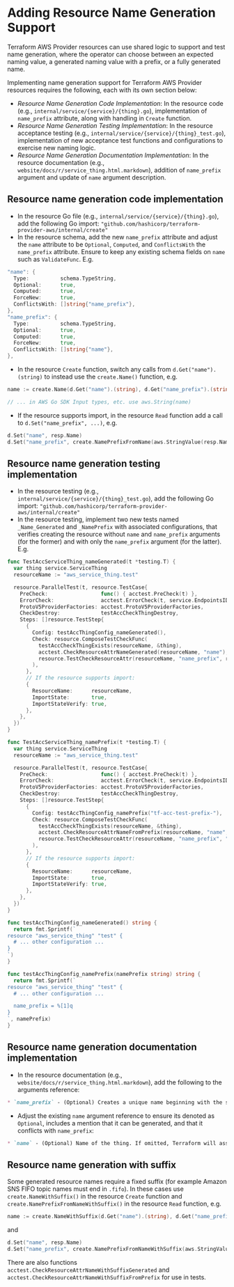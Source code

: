 # Adding Resource Name Generation Support

Terraform AWS Provider resources can use shared logic to support and test name generation, where the operator can choose between an expected naming value, a generated naming value with a prefix, or a fully generated name.

Implementing name generation support for Terraform AWS Provider resources requires the following, each with its own section below:

- _Resource Name Generation Code Implementation_: In the resource code (e.g., `internal/service/{service}/{thing}.go`), implementation of `name_prefix` attribute, along with handling in `Create` function.
- _Resource Name Generation Testing Implementation_: In the resource acceptance testing (e.g., `internal/service/{service}/{thing}_test.go`), implementation of new acceptance test functions and configurations to exercise new naming logic.
- _Resource Name Generation Documentation Implementation_: In the resource documentation (e.g., `website/docs/r/service_thing.html.markdown`), addition of `name_prefix` argument and update of `name` argument description.

## Resource name generation code implementation

- In the resource Go file (e.g., `internal/service/{service}/{thing}.go`), add the following Go import: `"github.com/hashicorp/terraform-provider-aws/internal/create"`
- In the resource schema, add the new `name_prefix` attribute and adjust the `name` attribute to be `Optional`, `Computed`, and `ConflictsWith` the `name_prefix` attribute. Ensure to keep any existing schema fields on `name` such as `ValidateFunc`. E.g.

```go
"name": {
  Type:          schema.TypeString,
  Optional:      true,
  Computed:      true,
  ForceNew:      true,
  ConflictsWith: []string{"name_prefix"},
},
"name_prefix": {
  Type:          schema.TypeString,
  Optional:      true,
  Computed:      true,
  ForceNew:      true,
  ConflictsWith: []string{"name"},
},
```

- In the resource `Create` function, switch any calls from `d.Get("name").(string)` to instead use the `create.Name()` function, e.g.

```go
name := create.Name(d.Get("name").(string), d.Get("name_prefix").(string))

// ... in AWS Go SDK Input types, etc. use aws.String(name)
```

- If the resource supports import, in the resource `Read` function add a call to `d.Set("name_prefix", ...)`, e.g.

```go
d.Set("name", resp.Name)
d.Set("name_prefix", create.NamePrefixFromName(aws.StringValue(resp.Name)))
```

## Resource name generation testing implementation

- In the resource testing (e.g., `internal/service/{service}/{thing}_test.go`), add the following Go import: `"github.com/hashicorp/terraform-provider-aws/internal/create"`
- In the resource testing, implement two new tests named `_Name_Generated` and `_NamePrefix` with associated configurations, that verifies creating the resource without `name` and `name_prefix` arguments (for the former) and with only the `name_prefix` argument (for the latter). E.g.

```go
func TestAccServiceThing_nameGenerated(t *testing.T) {
  var thing service.ServiceThing
  resourceName := "aws_service_thing.test"

  resource.ParallelTest(t, resource.TestCase{
    PreCheck:                 func() { acctest.PreCheck(t) },
    ErrorCheck:               acctest.ErrorCheck(t, service.EndpointsID),
    ProtoV5ProviderFactories: acctest.ProtoV5ProviderFactories,
    CheckDestroy:             testAccCheckThingDestroy,
    Steps: []resource.TestStep{
      {
        Config: testAccThingConfig_nameGenerated(),
        Check: resource.ComposeTestCheckFunc(
          testAccCheckThingExists(resourceName, &thing),
          acctest.CheckResourceAttrNameGenerated(resourceName, "name"),
          resource.TestCheckResourceAttr(resourceName, "name_prefix", resource.UniqueIdPrefix),
        ),
      },
      // If the resource supports import:
      {
        ResourceName:      resourceName,
        ImportState:       true,
        ImportStateVerify: true,
      },
    },
  })
}

func TestAccServiceThing_namePrefix(t *testing.T) {
  var thing service.ServiceThing
  resourceName := "aws_service_thing.test"

  resource.ParallelTest(t, resource.TestCase{
    PreCheck:                 func() { acctest.PreCheck(t) },
    ErrorCheck:               acctest.ErrorCheck(t, service.EndpointsID),
    ProtoV5ProviderFactories: acctest.ProtoV5ProviderFactories,
    CheckDestroy:             testAccCheckThingDestroy,
    Steps: []resource.TestStep{
      {
        Config: testAccThingConfig_namePrefix("tf-acc-test-prefix-"),
        Check: resource.ComposeTestCheckFunc(
          testAccCheckThingExists(resourceName, &thing),
          acctest.CheckResourceAttrNameFromPrefix(resourceName, "name", "tf-acc-test-prefix-"),
          resource.TestCheckResourceAttr(resourceName, "name_prefix", "tf-acc-test-prefix-"),
        ),
      },
      // If the resource supports import:
      {
        ResourceName:      resourceName,
        ImportState:       true,
        ImportStateVerify: true,
      },
    },
  })
}

func testAccThingConfig_nameGenerated() string {
  return fmt.Sprintf(`
resource "aws_service_thing" "test" {
  # ... other configuration ...
}
`)
}

func testAccThingConfig_namePrefix(namePrefix string) string {
  return fmt.Sprintf(`
resource "aws_service_thing" "test" {
  # ... other configuration ...

  name_prefix = %[1]q
}
`, namePrefix)
}
```

## Resource name generation documentation implementation

- In the resource documentation (e.g., `website/docs/r/service_thing.html.markdown`), add the following to the arguments reference:

```markdown
* `name_prefix` - (Optional) Creates a unique name beginning with the specified prefix. Conflicts with `name`.
```

- Adjust the existing `name` argument reference to ensure its denoted as `Optional`, includes a mention that it can be generated, and that it conflicts with `name_prefix`:

```markdown
* `name` - (Optional) Name of the thing. If omitted, Terraform will assign a random, unique name. Conflicts with `name_prefix`.
```

## Resource name generation with suffix

Some generated resource names require a fixed suffix (for example Amazon SNS FIFO topic names must end in `.fifo`).
In these cases use `create.NameWithSuffix()` in the resource `Create` function and `create.NamePrefixFromNameWithSuffix()` in the resource `Read` function, e.g.

```go
name := create.NameWithSuffix(d.Get("name").(string), d.Get("name_prefix").(string), ".fifo")
```

and

```go
d.Set("name", resp.Name)
d.Set("name_prefix", create.NamePrefixFromNameWithSuffix(aws.StringValue(resp.Name), ".fifo"))
```

There are also functions `acctest.CheckResourceAttrNameWithSuffixGenerated` and `acctest.CheckResourceAttrNameWithSuffixFromPrefix` for use in tests.
